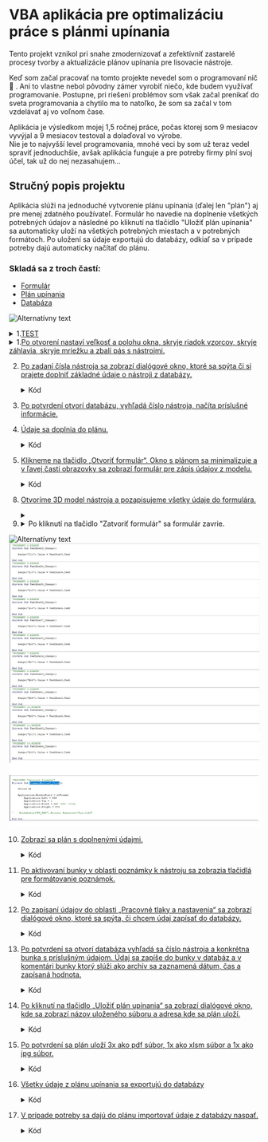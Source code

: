 # VBA aplikácia pre optimalizáciu práce s plánmi upínania

Tento projekt vznikol pri snahe zmodernizovať a zefektívniť zastarelé procesy tvorby a aktualizácie plánov upínania pre lisovacie nástroje.

<!--## Popis projektu-->
Keď som začal pracovať na tomto projekte nevedel som o programovaní nič :exploding_head: . Ani to vlastne nebol pôvodny zámer vyrobiť niečo, kde budem využívať programovanie. Postupne, pri riešení problémov som však začal prenikať do sveta programovania a chytilo ma to natoľko, že som sa začal v tom vzdelávať aj vo voľnom čase.  

Aplikácia je výsledkom mojej 1,5 ročnej práce, počas ktorej som 9 mesiacov vyvýjal a 9 mesiacov testoval a dolaďoval vo výrobe.  
Nie je to najvyšší level programovania, mnohé veci by som už teraz vedel spraviť jednoduchšie, avšak aplikácia funguje a pre potreby firmy plní svoj účel, tak už do nej nezasahujem...

## Stručný popis projektu
Aplikácia slúži na jednoduché vytvorenie plánu upínania (ďalej len "plán") aj pre menej zdatného používateľ. Formulár ho navedie na doplnenie všetkých potrebných údajov a následné po kliknutí na tlačidlo "Uložiť plán upínania" sa automaticky uloží na všetkých potrebných miestach a v potrebných formátoch. Po uložení sa údaje exportujú do databázy, odkiaľ sa v prípade potreby dajú automaticky načítať do plánu.  

### Skladá sa z troch častí:  
- [Formulár](https://github.com/AdamVavro/VBA-project1/blob/KT05_05/Screenshots/%C5%A4ahovka/06.%20Formul%C3%A1r.jpg)
- [Plán upínania](https://github.com/AdamVavro/VBA-project1/blob/KT05_05/Screenshots/%C5%A4ahovka/01.%20Pr%C3%A1zdny%20pl%C3%A1n%20up%C3%ADnania.jpg)
- [Databáza](https://github.com/AdamVavro/VBA-project1/blob/KT05_05/Screenshots/%C5%A4ahovka/27.2%20Datab%C3%A1za.jpg)

![Alternatívny text](https://github.com/AdamVavro/VBA-project1/blob/KT05_05/Screenshots/%C5%A4ahovka/00.%20Komplet.jpg)


<!--1.__________________________________________________________________________________________________________________-->
<details>

<summary>1.<ins>TEST</ins></summary>

![Screenshot](https://github.com/AdamVavro/VBA-project1/blob/KT05_05/Screenshots/%C5%A4ahovka/01.%20Pr%C3%A1zdny%20pl%C3%A1n%20up%C3%ADnania.jpg)

<details>
	
<summary>kód</summary>

![Code Screenshot](https://github.com/AdamVavro/VBA-project1/blob/KT05_05/Code/Code%20screenshots/01.%20Po%20otvoren%C3%AD%20nastav%C3%AD%20ve%C4%BEkos%C5%A5%20okna.jpg)

</details>

---

</details>
<!--1.__________________________________________________________________________________________________________________-->
<details>

<summary>1.<ins>Po otvorení nastaví veľkosť a polohu okna, skryje riadok vzorcov, skryje záhlavia, skryje mriežku a zbalí pás s nástrojmi.</ins></summary>

![Screenshot](https://github.com/AdamVavro/VBA-project1/blob/KT05_05/Screenshots/%C5%A4ahovka/01.%20Pr%C3%A1zdny%20pl%C3%A1n%20up%C3%ADnania.jpg)

<details>
	
<summary>kód</summary>

![Code Screenshot](https://github.com/AdamVavro/VBA-project1/blob/KT05_05/Code/Code%20screenshots/01.%20Po%20otvoren%C3%AD%20nastav%C3%AD%20ve%C4%BEkos%C5%A5%20okna.jpg)

</details>

---

</details>


<!--1.	[Po otvorení nastaví veľkosť a polohu okna, skryje riadok vzorcov, skryje záhlavia, skryje mriežku a zbalí pás s nástrojmi.](https://github.com/AdamVavro/VBA-project1/blob/KT05_05/Screenshots/%C5%A4ahovka/01.%20Pr%C3%A1zdny%20pl%C3%A1n%20up%C3%ADnania.jpg)<details><summary>Kód</summary>![Alternatívny text](https://github.com/AdamVavro/VBA-project1/blob/KT05_05/Code/Code%20screenshots/01.%20Po%20otvoren%C3%AD%20nastav%C3%AD%20ve%C4%BEkos%C5%A5%20okna.jpg)</details>-->
	 
2.	[Po zadaní čísla nástroja sa zobrazí dialógové okno, ktoré sa spýta či si prajete doplniť základné údaje o nástroji z databázy.](https://github.com/AdamVavro/VBA-project1/blob/KT05_05/Screenshots/%C5%A4ahovka/02.%20Doplni%C5%A5%20%C3%BAdaje.jpg)<details><summary>Kód</summary>![Alternatívny text](https://github.com/AdamVavro/VBA-project1/blob/KT05_05/Code/Code%20screenshots/02.%20%C4%8C%C3%ADslo%20n%C3%A1stroja.jpg)</details>

3.	[Po potvrdení otvorí databázu, vyhľadá číslo nástroja, načíta príslušné informácie.](https://github.com/AdamVavro/VBA-project1/blob/KT05_05/Screenshots/%C5%A4ahovka/03.%20Na%C4%8D%C3%ADtanie%20%C3%BAdajov%20z%20datab%C3%A1zy.jpg)<!--<details><summary>Kód</summary>![Alternatívny text](https://github.com/AdamVavro/VBA-project1/blob/KT05_05/Code/Code%20screenshots/03.-04.%20Na%C4%8D%C3%ADta%20%C3%BAdaje%20z%20datab%C3%A1zy%20a%20dopln%C3%AD%20do%20pl%C3%A1nu.jpg)</details>
-->
4.	[Údaje sa doplnia do plánu.](https://github.com/AdamVavro/VBA-project1/blob/KT05_05/Screenshots/%C5%A4ahovka/04.%20Automatick%C3%A9%20doplnenie%20%C3%BAdajov.jpg)<details><summary>Kód</summary>![Alternatívny text](https://github.com/AdamVavro/VBA-project1/blob/KT05_05/Code/Code%20screenshots/03.-04.%20Na%C4%8D%C3%ADta%20%C3%BAdaje%20z%20datab%C3%A1zy%20a%20dopln%C3%AD%20do%20pl%C3%A1nu.jpg)</details>

6.	[Klikneme na tlačidlo „Otvoriť formulár“. Okno s plánom sa minimalizuje a v ľavej časti obrazovky sa zobrazí formulár pre zápis údajov z modelu.](https://github.com/AdamVavro/VBA-project1/blob/KT05_05/Screenshots/%C5%A4ahovka/05.%20Tla%C4%8Didlo%20otvori%C5%A5%20formul%C3%A1r.jpg)<details><summary>Kód</summary>![Alternatívny text](https://github.com/AdamVavro/VBA-project1/blob/KT05_05/Code/Code%20screenshots/05.%20Tla%C4%8Didlo%20Otvori%C5%A5%20formul%C3%A1r.jpg)</details>

<!--7.	[Formulár.]()<details><summary>Kód</summary>![Alternatívny text]()</details>-->

8.	[Otvoríme 3D model nástroja a pozapisujeme všetky údaje do formulára.](https://github.com/AdamVavro/VBA-project1/blob/KT05_05/Screenshots/%C5%A4ahovka/07.%20Otvorenie%20CAD%20modelu.jpg)
    <details>
      
      <summary>
        
      

  	  </summary>
     
      -	[Rozmery nástroja D, Š, V.]()<details><summary>Kód</summary>![Alternatívny text]()</details>

      -	[Vzdialenosť medzi drážkami]()<details><summary>Kód</summary>![Alternatívny text]()</details>

      -	[GDF(OB)]()<details><summary>Kód</summary>![Alternatívny text]()</details>

      -	[Upínacia výška nástroja]()<details><summary>Kód</summary>![Alternatívny text]()</details>

      -	[Prítomnosť pridržiavača alebo GDF a možnosť upnutia do lisov PWS.]()<details><summary>Kód</summary>![Alternatívny text]()</details>

      -	[Dialógové okno „Prajete si vyznačiť pozíciu tlačných čapov?“.]()<details><summary>Kód</summary>![Alternatívny text]()</details>

      -	[Po potvrdení sa formulár zatvorí okno s plánom zmení rozmer a presunie sa vľavo dole a zobrazí raster stola. Po aktivovaní bunky v rastri stola sa zobrazia tlačidlá „Centrovanie“, „Tlačný čap“, „Voľné miesto“, „OK“.]()<details><summary>Kód</summary>!     [Alternatívny text]()</details>

      -	[Pomocou zobrazených tlačidiel sa vyznačia pozície tlačných čapov.]()<details><summary>Kód</summary>![Alternatívny text]()</details>

      -	[Keď je všetko vyznačené pomocou tlačidla „OK“ sa okno zavrie a opäť sa zobrazí formulár.]()<details><summary>Kód</summary>![Alternatívny text]()</details>

      -	[Priemer centrovania]()<details><summary>Kód</summary>![Alternatívny text]()</details>

      -	[Po zapísaní súradníc centrovania z modelu sa automaticky prevedú na súradnice plánu upínania  a podľa nich sa vyznačí v rastri stola pozícia centrovania.]()<details><summary>Kód</summary>![Alternatívny text]()</details>

      -	[Po zadaní smeru lisovania sa v pláne zobrazí smer lisovania]()<details><summary>Kód</summary>![Alternatívny text]()</details>

      - [Vyplniť poznámky]()<details><summary>Kód</summary>![Alternatívny text]()</details>
      
     </details>


  9. <details><summary>Po kliknutí na tlačidlo "Zatvoriť formulár" sa formulár zavrie.</summary>
![Alternatívny text](https://github.com/AdamVavro/VBA-project1/blob/KT05_05/Screenshots/%C5%A4ahovka/00.%20Komplet.jpg)
        ![Alternatívny text](https://github.com/AdamVavro/VBA-project1/blob/KT05_05/Code/Code%20screenshots/20.%20Pozn%C3%A1mky%2C%20Zatvorit%20formul%C3%A1r.jpg)</details>

  10.	[Zobrazí sa plán s doplnenými údajmi.]()<details><summary>Kód</summary>![Alternatívny text]()</details>

  11.	[Po aktivovaní bunky v oblasti poznámky k nástroju sa zobrazia tlačidlá pre formátovanie poznámok.]()<details><summary>Kód</summary>![Alternatívny text]()</details>

  12.	[Po zapísaní údajov do oblasti „Pracovné tlaky a nastavenia“ sa zobrazí dialógové okno, ktoré sa spýta, či chcem údaj zapísať do databázy.]()<details><summary>Kód</summary>![Alternatívny text]()</details>

  13.	[Po potvrdení sa otvorí databáza vyhľadá sa číslo nástroja a konkrétna bunka s príslušným údajom. Údaj sa zapíše do bunky v databáz a v komentári bunky ktorý slúži ako archív sa zaznamená dátum, čas a zapísaná hodnota.]()<details><summary>Kód</summary>![Alternatívny text]()</details>

  14.	[Po kliknutí na tlačidlo „Uložiť plán upínania“ sa zobrazí dialógové okno, kde sa zobrazí názov uloženého súboru a adresa kde sa plán uloží.]()<details><summary>Kód</summary>![Alternatívny text]()</details>

  15.	[Po potvrdení sa plán uloží 3x ako pdf súbor, 1x ako xlsm súbor a 1x ako jpg súbor.]()<details><summary>Kód</summary>![Alternatívny text]()</details>

  16.	[Všetky údaje z plánu upínania sa exportujú do databázy]()<details><summary>Kód</summary>![Alternatívny text]()</details>
  17.	[V prípade potreby sa dajú do plánu importovať údaje z databázy naspať.]()<details><summary>Kód</summary>![Alternatívny text]()</details>



